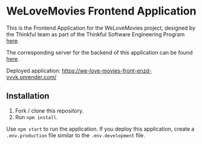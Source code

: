 # WeLoveMovies Frontend Application

This is the Frontend Application for the WeLoveMovies project, designed by the Thinkful team as part of the Thinkful Software Engineering Program [here](https://github.com/Thinkful-Ed/starter-movie-front-end). 

The corresponding server for the backend of this application can be found [here](https://github.com/kerimedeiros/we-love-movies). 

Deployed application: https://we-love-movies-front-enzd-vvvk.onrender.com/ 


## Installation

1. Fork / clone this repository.
1. Run `npm install`.

Use `npm start` to run the application. If you deploy this application, create a `.env.production` file similar to the `.env.development` file.

